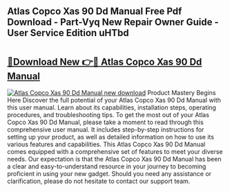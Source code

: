 ## Atlas Copco Xas 90 Dd Manual Free Pdf Download - Part-Vyq New Repair Owner Guide - User Service Edition uHTbd

# <h2><a href="http://bc60588.oget.top/?id=Atlas+Copco+Xas+90+Dd+Manual">🔗Download New 👉🔴 Atlas Copco Xas 90 Dd Manual</a></h2>

[![Atlas Copco Xas 90 Dd Manual new download](https://i.imgur.com/5g1atiW.png)](http://bc60588.oget.top/?id=Atlas+Copco+Xas+90+Dd+Manual)
Product Mastery Begins Here Discover the full potential of your Atlas Copco Xas 90 Dd Manual with this user manual. Learn about its capabilities, installation steps, operating procedures, and troubleshooting tips. To get the most out of your Atlas Copco Xas 90 Dd Manual, please take a moment to read through this comprehensive user manual. It includes step-by-step instructions for setting up your product, as well as detailed information on how to use its various features and capabilities. This Atlas Copco Xas 90 Dd Manual comes equipped with a comprehensive set of features to meet your diverse needs. Our expectation is that the Atlas Copco Xas 90 Dd Manual has been a clear and easy-to-understand resource in your journey to becoming proficient in using your new gadget. Should you need any assistance or clarification, please do not hesitate to contact our support team.
